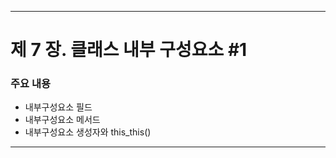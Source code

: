 ------
# 제 7 장. 클래스 내부 구성요소 #1

### 주요 내용
  * 내부구성요소 필드 
  * 내부구성요소 메서드
  * 내부구성요소 생성자와 this_this()
  
-----
